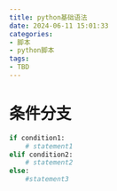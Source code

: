 ```yaml
---
title: python基础语法
date: 2024-06-11 15:01:33
categories:
- 脚本
- python脚本
tags:
- TBD
---
```




# 条件分支

```python
if condition1:
    # statement1
elif condition2:
    # statement2
else:
    #statement3
```

